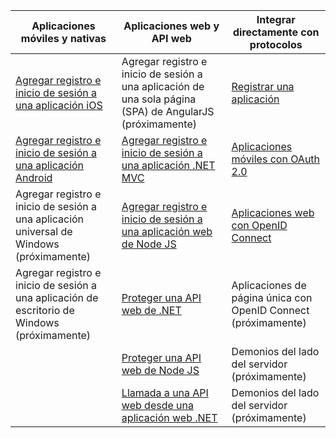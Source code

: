 | Aplicaciones móviles y nativas | Aplicaciones web y API web | Integrar directamente con protocolos |
| ----------------------- | ------------------------------- | --------------------- |
| [Agregar registro e inicio de sesión a una aplicación iOS](active-directory-b2c-devquickstarts-ios.md) | Agregar registro e inicio de sesión a una aplicación de una sola página (SPA) de AngularJS (próximamente) | [Registrar una aplicación](active-directory-b2c-app-registration.md) |
| [Agregar registro e inicio de sesión a una aplicación Android](active-directory-b2c-devquickstarts-android.md) | [Agregar registro e inicio de sesión a una aplicación .NET MVC](active-directory-b2c-devquickstarts-web-dotnet.md) | [Aplicaciones móviles con OAuth 2.0](active-directory-b2c-reference-oauth-code.md) |
| Agregar registro e inicio de sesión a una aplicación universal de Windows (próximamente) | [Agregar registro e inicio de sesión a una aplicación web de Node JS](active-directory-b2c-devquickstarts-web-node.md) | [Aplicaciones web con OpenID Connect](active-directory-b2c-reference-oidc.md) |
| Agregar registro e inicio de sesión a una aplicación de escritorio de Windows (próximamente) | [Proteger una API web de .NET](active-directory-b2c-devquickstarts-api-dotnet.md) | Aplicaciones de página única con OpenID Connect (próximamente)
| | [Proteger una API web de Node JS](active-directory-b2c-devquickstarts-api-node.md) | Demonios del lado del servidor (próximamente) |
| | [Llamada a una API web desde una aplicación web .NET](active-directory-b2c-web-api-dotnet.md) | Demonios del lado del servidor (próximamente) |

<!---HONumber=Sept15_HO3-->